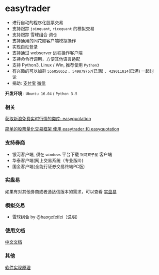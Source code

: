# easytrader

* 进行自动的程序化股票交易
* 支持跟踪 `joinquant`, `ricequant` 的模拟交易
* 支持跟踪 雪球组合 调仓
* 支持通用的同花顺客户端模拟操作
* 实现自动登录
* 支持通过 webserver 远程操作客户端
* 支持命令行调用，方便其他语言适配
* 支持 Python3, Linux / Win, 推荐使用 `Python3`
* 有兴趣的可以加群 `556050652` 、`549879767`(已满) 、`429011814`(已满) 一起讨论
* 捐助: [支付宝](http://7xqo8v.com1.z0.glb.clouddn.com/zhifubao2.png)  [微信](http://7xqo8v.com1.z0.glb.clouddn.com/wx.png) 


**开发环境** : `Ubuntu 16.04` / `Python 3.5`

### 相关

[获取新浪免费实时行情的类库: easyquotation](https://github.com/shidenggui/easyquotation)

[简单的股票量化交易框架 使用 easytrader 和 easyquotation](https://github.com/shidenggui/easyquant)

### 支持券商

* 银河客户端, 须在 `windows` 平台下载 `银河双子星` 客户端
* 华泰客户端(网上交易系统（专业版Ⅱ）)
* 国金客户端(全能行证券交易终端PC版)


### 实盘易

如果有对其他券商或者通达信版本的需求，可以查看 [实盘易](http://www.iguuu.com/e?x=19828)

### 模拟交易

* 雪球组合 by @[haogefeifei](https://github.com/haogefeifei)（[说明](doc/xueqiu.md)）

### 使用文档

[中文文档](http://easytrader.readthedocs.io/zh/master/)

### 其他

[软件实现原理](http://www.jisilu.cn/question/42707)
